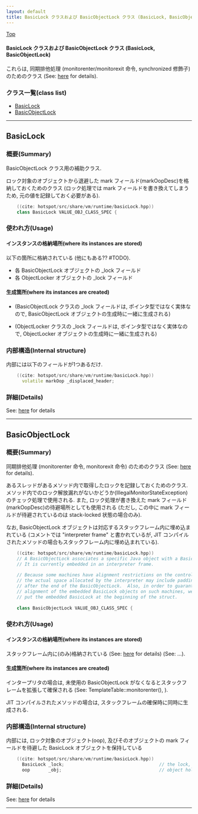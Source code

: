 ```yaml
---
layout: default
title: BasicLock クラスおよび BasicObjectLock クラス (BasicLock, BasicObjectLock)
---
```

[Top](../index.html)

#### BasicLock クラスおよび BasicObjectLock クラス (BasicLock, BasicObjectLock)

これらは, 同期排他処理 (monitorenter/monitorexit 命令, synchronized 修飾子) のためのクラス
(See: [here](no2114NIs.html) for details).


### クラス一覧(class list)

  * [BasicLock](#noehPwCdVp)
  * [BasicObjectLock](#nowq2rPXYz)


---
## <a name="noehPwCdVp" id="noehPwCdVp">BasicLock</a>

### 概要(Summary)
BasicObjectLock クラス用の補助クラス.

ロック対象のオブジェクトから退避した mark フィールド(markOopDesc)を格納しておくためのクラス
(ロック処理では mark フィールドを書き換えてしまうため, 元の値を記録しておく必要がある).


```cpp
    ((cite: hotspot/src/share/vm/runtime/basicLock.hpp))
    class BasicLock VALUE_OBJ_CLASS_SPEC {
```

### 使われ方(Usage)
#### インスタンスの格納場所(where its instances are stored)
以下の箇所に格納されている (他にもある?? #TODO).

* 各 BasicObjectLock オブジェクトの _lock フィールド
* 各 ObjectLocker オブジェクトの _lock フィールド

#### 生成箇所(where its instances are created)
* (BasicObjectLock クラスの _lock フィールドは, ポインタ型ではなく実体なので,
   BasicObjectLock オブジェクトの生成時に一緒に生成される)

* (ObjectLocker クラスの _lock フィールドは, ポインタ型ではなく実体なので,
   ObjectLocker オブジェクトの生成時に一緒に生成される)

### 内部構造(Internal structure)
内部には以下のフィールドが1つあるだけ.


```cpp
    ((cite: hotspot/src/share/vm/runtime/basicLock.hpp))
      volatile markOop _displaced_header;
```




### 詳細(Details)
See: [here](../doxygen/classBasicLock.html) for details

---
## <a name="nowq2rPXYz" id="nowq2rPXYz">BasicObjectLock</a>

### 概要(Summary)
同期排他処理 (monitorenter 命令, monitorexit 命令) のためのクラス (See: [here](no2114NIs.html) for details).

あるスレッドがあるメソッド内で取得したロックを記録しておくためのクラス.
メソッド内でのロック解放漏れがないかどうか(IllegalMonitorStateException)のチェック処理で使用される.
また, ロック処理が書き換えた mark フィールド(markOopDesc)の待避場所としても使用される
(ただし, この中に mark フィールドが待避されているのは stack-locked 状態の場合のみ).

なお, BasicObjectLock オブジェクトは対応するスタックフレーム内に埋め込まれている
(コメントでは "interpreter frame" と書かれているが, 
 JIT コンパイルされたメソッドの場合もスタックフレーム内に埋め込まれている).


```cpp
    ((cite: hotspot/src/share/vm/runtime/basicLock.hpp))
    // A BasicObjectLock associates a specific Java object with a BasicLock.
    // It is currently embedded in an interpreter frame.
    
    // Because some machines have alignment restrictions on the control stack,
    // the actual space allocated by the interpreter may include padding words
    // after the end of the BasicObjectLock.  Also, in order to guarantee
    // alignment of the embedded BasicLock objects on such machines, we
    // put the embedded BasicLock at the beginning of the struct.
    
    class BasicObjectLock VALUE_OBJ_CLASS_SPEC {
```

### 使われ方(Usage)
#### インスタンスの格納場所(where its instances are stored)
スタックフレーム内に(のみ)格納されている
(See: [here](nodNTDfmy6.html) for details) (See: ...).

#### 生成箇所(where its instances are created)
インタープリタの場合は, 未使用の BasicObjectLock がなくなるとスタックフレームを拡張して確保される
(See: TemplateTable::monitorenter(), ).

JIT コンパイルされたメソッドの場合は, スタックフレームの確保時に同時に生成される.

### 内部構造(Internal structure)
内部には, ロック対象のオブジェクト(oop), 
及びそのオブジェクトの mark フィールドを待避した BasicLock オブジェクトを保持している


```cpp
    ((cite: hotspot/src/share/vm/runtime/basicLock.hpp))
      BasicLock _lock;                                    // the lock, must be double word aligned
      oop       _obj;                                     // object holds the lock;
```




### 詳細(Details)
See: [here](../doxygen/classBasicObjectLock.html) for details

---
